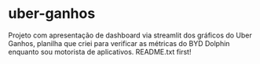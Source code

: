 # uber-ganhos
Projeto com apresentação de dashboard via streamlit dos gráficos do Uber Ganhos, planilha que criei para verificar as métricas do BYD Dolphin enquanto sou motorista de aplicativos. README.txt first!
